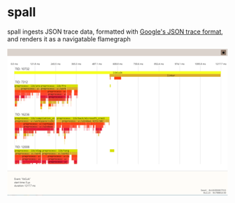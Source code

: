 # spall

spall ingests JSON trace data, formatted with [Google's JSON trace format](https://docs.google.com/document/d/1CvAClvFfyA5R-PhYUmn5OOQtYMH4h6I0nSsKchNAySU/preview), and renders it as a navigatable flamegraph

![foobar use](media/tracey.png)
